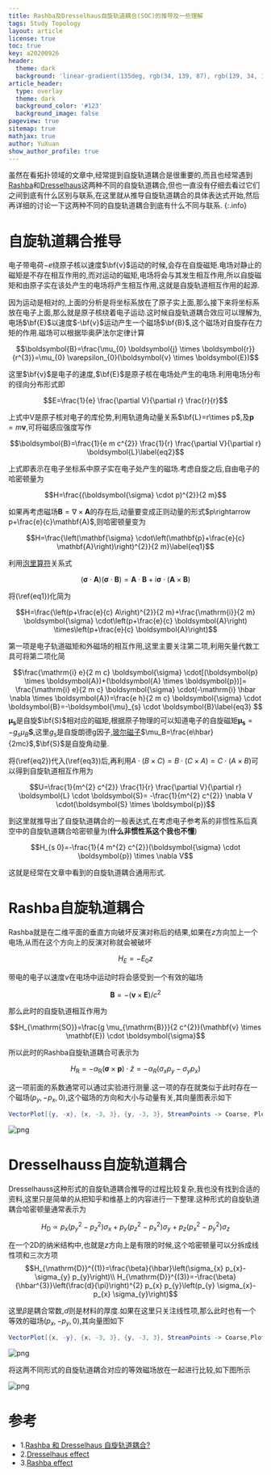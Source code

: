 ```yaml
---
title: Rashba及Dresselhaus自旋轨道耦合(SOC)的推导及一些理解
tags: Study Topology
layout: article
license: true
toc: true
key: a20200926
header:
  theme: dark
  background: 'linear-gradient(135deg, rgb(34, 139, 87), rgb(139, 34, 139))'
article_header:
  type: overlay
  theme: dark
  background_color: '#123'
  background_image: false
pageview: true
sitemap: true
mathjax: true
author: YuXuan
show_author_profile: true
---
```

虽然在看拓扑领域的文章中,经常提到自旋轨道耦合是很重要的,而且也经常遇到[Rashba](https://en.wikipedia.org/wiki/Rashba_effect)和[Dresselhaus](https://en.wikipedia.org/wiki/Dresselhaus_effect)这两种不同的自旋轨道耦合,但也一直没有仔细去看过它们之间到底有什么区别与联系,在这里就从推导自旋轨道耦合的具体表达式开始,然后再详细的讨论一下这两种不同的自旋轨道耦合到底有什么不同与联系.
{:.info}
<!--more-->
# 自旋轨道耦合推导
电子带电荷$-e$绕原子核以速度$\bf{v}$运动的时候,会存在自旋磁矩.电场对静止的磁矩是不存在相互作用的,而对运动的磁矩,电场将会与其发生相互作用,所以自旋磁矩和由原子实在该处产生的电场将产生相互作用,这就是自旋轨道相互作用的起源.

因为运动是相对的,上面的分析是将坐标系放在了原子实上面,那么接下来将坐标系放在电子上面,那么就是原子核绕着电子运动.这时候自旋轨道耦合效应可以理解为,电场$\bf{E}$以速度$-\bf{v}$运动产生一个磁场$\bf{B}$,这个磁场对自旋存在力矩的作用.磁场可以根据毕奥萨法尔定律计算

$$\boldsymbol{B}=\frac{\mu_{0} \boldsymbol{j} \times \boldsymbol{r}}{r^{3}}=\mu_{0} \varepsilon_{0}(\boldsymbol{v} \times \boldsymbol{E})$$

这里$\bf{v}$是电子的速度,$\bf{E}$是原子核在电场处产生的电场.利用电场分布的径向分布形式即

$$E=\frac{1}{e} \frac{\partial V}{\partial r} \frac{r}{r}$$

上式中V是原子核对电子的库伦势,利用轨道角动量关系$\bf{L}=r\times p$,及$\mathbf{p}=m\mathbf{v}$,可将磁感应强度写作

$$\boldsymbol{B}=\frac{1}{e m c^{2}} \frac{1}{r} \frac{\partial V}{\partial r} \boldsymbol{L}\label{eq2}$$

上式即表示在电子坐标系中原子实在电子处产生的磁场.考虑自旋之后,自由电子的哈密顿量为

$$H=\frac{(\boldsymbol{\sigma} \cdot p)^{2}}{2 m}$$

如果再考虑磁场$\mathbf{B}=\nabla\times\mathbf{A}$的存在后,动量要变成正则动量的形式$p\rightarrow p+\frac{e}{c}\mathbf{A}$,则哈密顿量变为

$$H=\frac{\left(\mathbf{\sigma} \cdot\left(\mathbf{p}+\frac{e}{c} \mathbf{A}\right)\right)^{2}}{2 m}\label{eq1}$$

利用[泡里算符](https://en.wikipedia.org/wiki/Pauli_matrices)关系式

$$(\boldsymbol{\sigma} \cdot \boldsymbol{A})(\boldsymbol{\sigma} \cdot \boldsymbol{B})=\boldsymbol{A} \cdot \boldsymbol{B}+\mathrm{i} \boldsymbol{\sigma} \cdot(\boldsymbol{A} \times \boldsymbol{B})$$

将(\ref{eq1})化简为

$$H=\frac{\left(p+\frac{e}{c} A\right)^{2}}{2 m}+\frac{\mathrm{i}}{2 m} \boldsymbol{\sigma} \cdot\left(p+\frac{e}{c} \boldsymbol{A}\right) \times\left(p+\frac{e}{c} \boldsymbol{A}\right)$$

第一项是电子轨道磁矩和外磁场的相互作用,这里主要关注第二项,利用矢量代数工具可将第二项化简

$$\frac{\mathrm{i} e}{2 m c} \boldsymbol{\sigma} \cdot[(\boldsymbol{p} \times \boldsymbol{A})+(\boldsymbol{A} \times \boldsymbol{p})]= \frac{\mathrm{i} e}{2 m c} \boldsymbol{\sigma} \cdot(-\mathrm{i} \hbar \nabla \times \boldsymbol{A})=\frac{e h}{2 m c} \boldsymbol{\sigma} \cdot \boldsymbol{B}=-\boldsymbol{\mu}_{s} \cdot \boldsymbol{B}\label{eq3}
$$
$\mathbf{\mu_s}$是自旋$\bf{S}$相对应的磁矩,根据原子物理的可以知道电子的自旋磁矩$\mathbf{\mu_s}=-g_s\mu_B\mathbf{S}$,这里$g_s$是自旋朗德g因子,[玻尔磁子](https://en.wikipedia.org/wiki/Bohr_magneton)$\mu_B=\frac{e\hbar}{2mc}$,$\bf{S}$是自旋角动量.

将(\ref{eq2})代入(\ref{eq3})后,再利用$A \cdot(B \times C)=B \cdot(C \times A)=C \cdot(A \times B)$可以得到自旋轨道相互作用为

$$U=\frac{1}{m^{2} c^{2}} \frac{1}{r} \frac{\partial V}{\partial r} \boldsymbol{L} \cdot \boldsymbol{S}=
-\frac{1}{m^{2} c^{2}} \nabla V \cdot(\boldsymbol{S} \times \boldsymbol{p})$$

到这里就推导出了自旋轨道耦合的一般表达式,在考虑电子参考系的非惯性系后真空中的自旋轨道耦合哈密顿量为(**什么非惯性系这个我也不懂**)

$$H_{s 0}=-\frac{1}{4 m^{2} c^{2}}(\boldsymbol{\sigma} \cdot \boldsymbol{p}) \times \nabla V$$

这就是经常在文章中看到的自旋轨道耦合通用形式.

# Rashba自旋轨道耦合
Rashba就是在二维平面的垂直方向破坏反演对称后的结果,如果在$z$方向加上一个电场,从而在这个方向上的反演对称就会被破坏

$$H_{E}=-E_{0} z$$

带电的电子以速度$v$在电场中运动时将会感受到一个有效的磁场

$$\mathbf{B}=-(\mathbf{v} \times \mathbf{E}) / c^{2}$$

那么此时的自旋轨道相互作用为

$$H_{\mathrm{SO}}=\frac{g \mu_{\mathrm{B}}}{2 c^{2}}(\mathbf{v} \times \mathbf{E}) \cdot \boldsymbol{\sigma}$$

所以此时的Rashba自旋轨道耦合可表示为

$$H_{\mathrm{R}}=-\alpha_{\mathrm{R}}(\boldsymbol{\sigma} \times \mathbf{p}) \cdot \hat{z}=-\alpha_R(\sigma_{x} p_{y}-\sigma_{y} p_{x})$$

这一项前面的系数通常可以通过实验进行测量.这一项的存在就类似于此时存在一个磁场$(p_y,-p_x,0)$,这个磁场的方向和大小与动量有关,其向量图表示如下

```mathematica
VectorPlot[{y, -x}, {x, -3, 3}, {y, -3, 3}, StreamPoints -> Coarse, PlotTheme -> "Scientific", ImageSize -> Large, PlotRange -> All]
```

![png](/assets/images/research/rashba1.png)

# Dresselhauss自旋轨道耦合
Dresselhauss这种形式的自旋轨道耦合推导的过程比较复杂,我也没有找到合适的资料,这里只是简单的从把知乎和维基上的内容进行一下整理.这种形式的自旋轨道耦合哈密顿量通常表示为

$$H_{\mathrm{D}} \propto p_{x}\left(p_{y}^{2}-p_{z}^{2}\right) \sigma_{x}+p_{y}\left(p_{z}^{2}-p_{x}^{2}\right) \sigma_{y}+p_{z}\left(p_{x}^{2}-p_{y}^{2}\right) \sigma_{z}$$

在一个2D的纳米结构中,也就是$z$方向上是有限的时候,这个哈密顿量可以分拆成线性项和三次方项
$$H_{\mathrm{D}}^{(1)}=\frac{\beta}{\hbar}\left(\sigma_{x} p_{x}-\sigma_{y} p_{y}\right)\\
H_{\mathrm{D}}^{(3)}=-\frac{\beta}{\hbar^{3}}\left(\frac{d}{\pi}\right)^{2} p_{x} p_{y}\left(p_{y} \sigma_{x}-p_{x} \sigma_{y}\right)$$

这里$\beta$是耦合常数,$d$则是材料的厚度.如果在这里只关注线性项,那么此时也有一个等效的磁场$(p_x,-p_y,0)$,其向量图如下

```mathematica
VectorPlot[{x, -y}, {x, -3, 3}, {y, -3, 3}, StreamPoints -> Coarse,PlotTheme -> "Scientific", ImageSize -> Large, PlotRange -> All]
 ```

![png](/assets/images/research/rashba2.png)

将这两不同形式的自旋轨道耦合对应的等效磁场放在一起进行比较,如下图所示

![png](/assets/images/research/rashba3.png)

# 参考
- 1.[Rashba 和 Dresselhaus 自旋轨道耦合?](https://www.zhihu.com/question/39251977)
- 2.[Dresselhaus effect](https://en.wikipedia.org/wiki/Dresselhaus_effect)
- 3.[Rashba effect](https://en.wikipedia.org/wiki/Rashba_effect)